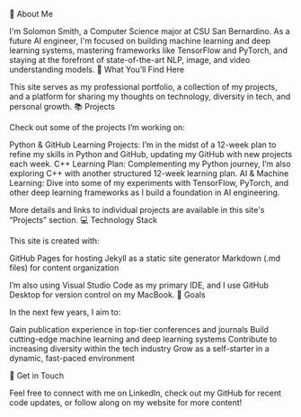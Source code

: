 👋 About Me

I'm Solomon Smith, a Computer Science major at CSU San Bernardino. As a future AI engineer, I'm focused on building machine learning and deep learning systems, mastering frameworks like TensorFlow and PyTorch, and staying at the forefront of state-of-the-art NLP, image, and video understanding models.
🌟 What You’ll Find Here

This site serves as my professional portfolio, a collection of my projects, and a platform for sharing my thoughts on technology, diversity in tech, and personal growth.
📚 Projects

Check out some of the projects I’m working on:

Python & GitHub Learning Projects: I’m in the midst of a 12-week plan to refine my skills in Python and GitHub, updating my GitHub with new projects each week.
C++ Learning Plan: Complementing my Python journey, I’m also exploring C++ with another structured 12-week learning plan.
 AI & Machine Learning: Dive into some of my experiments with TensorFlow, PyTorch, and other deep learning frameworks as I build a foundation in AI engineering.

More details and links to individual projects are available in this site's “Projects” section.
💻 Technology Stack

This site is created with:

GitHub Pages for hosting
Jekyll as a static site generator
Markdown (.md files) for content organization

I’m also using Visual Studio Code as my primary IDE, and I use GitHub Desktop for version control on my MacBook.
🎯 Goals

In the next few years, I aim to:

Gain publication experience in top-tier conferences and journals
Build cutting-edge machine learning and deep learning systems
Contribute to increasing diversity within the tech industry
Grow as a self-starter in a dynamic, fast-paced environment

🚀 Get in Touch

Feel free to connect with me on LinkedIn, check out my GitHub for recent code updates, or follow along on my website for more content!

<!---
SolomonSmith-dev/SolomonSmith-dev is a ✨ special ✨ repository because its `README.md` (this file) appears on your GitHub profile.
You can click the Preview link to take a look at your changes.
--->
